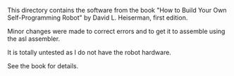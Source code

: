 This directory contains the software from the book "How to Build Your
Own Self-Programming Robot" by David L. Heiserman, first edition.

Minor changes were made to correct errors and to get it to assemble
using the asl assembler.

It is totally untested as I do not have the robot hardware.

See the book for details.
